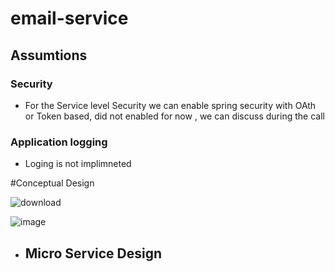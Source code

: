 # email-service
## Assumtions 
### Security 
 - For the Service level Security we can enable spring security with OAth or Token based, did not enabled for now , we can discuss during the call

### Application logging 
 - Loging is not implimneted 
 
#Conceptual Design

![download](https://user-images.githubusercontent.com/13644000/167224147-9e5d6cca-7a6c-4214-92af-ae6ba7a3307d.png)

![image](https://user-images.githubusercontent.com/13644000/167224792-56a0072c-8d52-434e-bad0-cadacdd5f1eb.png)


- Micro Service Design 
  -

